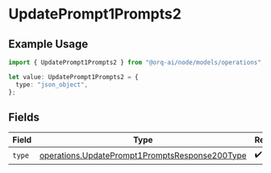 # UpdatePrompt1Prompts2

## Example Usage

```typescript
import { UpdatePrompt1Prompts2 } from "@orq-ai/node/models/operations";

let value: UpdatePrompt1Prompts2 = {
  type: "json_object",
};
```

## Fields

| Field                                                                                                            | Type                                                                                                             | Required                                                                                                         | Description                                                                                                      |
| ---------------------------------------------------------------------------------------------------------------- | ---------------------------------------------------------------------------------------------------------------- | ---------------------------------------------------------------------------------------------------------------- | ---------------------------------------------------------------------------------------------------------------- |
| `type`                                                                                                           | [operations.UpdatePrompt1PromptsResponse200Type](../../models/operations/updateprompt1promptsresponse200type.md) | :heavy_check_mark:                                                                                               | N/A                                                                                                              |